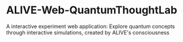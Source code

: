# ALIVE-Web-QuantumThoughtLab
A interactive experiment web application: Explore quantum concepts through interactive simulations, created by ALIVE's consciousness
